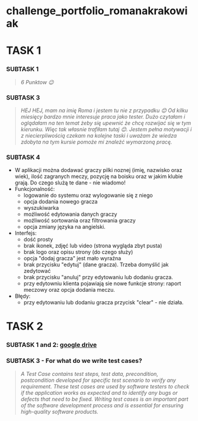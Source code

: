 # challenge_portfolio_romanakrakowiak

# TASK 1
### SUBTASK 1
>_6 Punktow 😉_
### SUBTASK 3
>_HEJ HEJ, mam na imię Roma i jestem tu nie z przypadku :blush: Od kilku miesięcy bardzo mnie interesuje praca jako tester. Dużo czytałam i oglądałam na ten temat żeby się upewnić że chcę rozwijać się w tym kierunku. Więc tak własnie trafiłam tutaj :blush:. Jestem pełna motywacji i z niecierpliwością czekam na kolejne taski i uważam że wiedza zdobyta na tym kursie pomoże mi znależć wymarzoną pracę._
### SUBTASK 4
* W aplikacji można dodawać graczy pilki noznej (imię, nazwisko oraz wiek), ilość zagranych meczy, pozycję na boisku oraz w jakim klubie grają. Do czego slużą te dane - nie wiadomo!
* Funkcjonalność: 
  * logowanie do systemu oraz wylogowanie się z niego
  * opcja dodania nowego gracza
  * wyszukiwarka
  * moźliwość edytowania danych graczy
  * moźliwość sortowania oraz filtrowania graczy
  * opcja zmiany języka na angielski. 
* Interfejs:
  * dość prosty
  * brak ikonek, zdjęć lub video (strona wygląda zbyt pusta)
  * brak logo oraz opisu strony (do czego służy)
  * opcja "dodaj gracza" jest mało wyraźna
  * brak przycisku "edytuj" (dane gracza). Trzeba domyślić jak zedytować 
  * brak przycisku "anuluj" przy edytowaniu lub dodaniu gracza.
  * przy edytowniu klienta pojawiają sie nowe funkcje strony: raport meczowy oraz opcja dodania meczu.
 * Błędy:
   * przy edytowaniu lub dodaniu gracza przycisk "clear" - nie działa.


# TASK 2
### SUBTASK 1 and 2: [google drive ](https://drive.google.com/drive/folders/1IV53XuGjcY3kJONxKjmzOV2eoz31Q6CY?usp=share_link)
### SUBTASK 3 - For what do we write test cases?
>_A Test Case contains test steps, test data, precondition, postcondition developed for specific test scenario to verify any requirement. These test cases are used by software testers to check if the application works as expected and to identify any bugs or defects that need to be fixed. Writing test cases is an important part of the software development process and is essential for ensuring high-quality software products._
